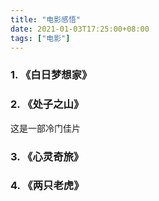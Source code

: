 ```yaml
---
title: "电影感悟"
date: 2021-01-03T17:25:00+08:00
tags: ["电影"]
---
```


### 1. 《白日梦想家》

### 2. 《处子之山》

这是一部冷门佳片

### 3. 《心灵奇旅》

### 4. 《两只老虎》